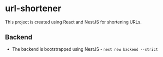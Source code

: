 # url-shortener

This project is created using React and NestJS for shortening URLs.

## Backend

- The backend is bootstrapped using NestJS - `nest new backend --strict`
